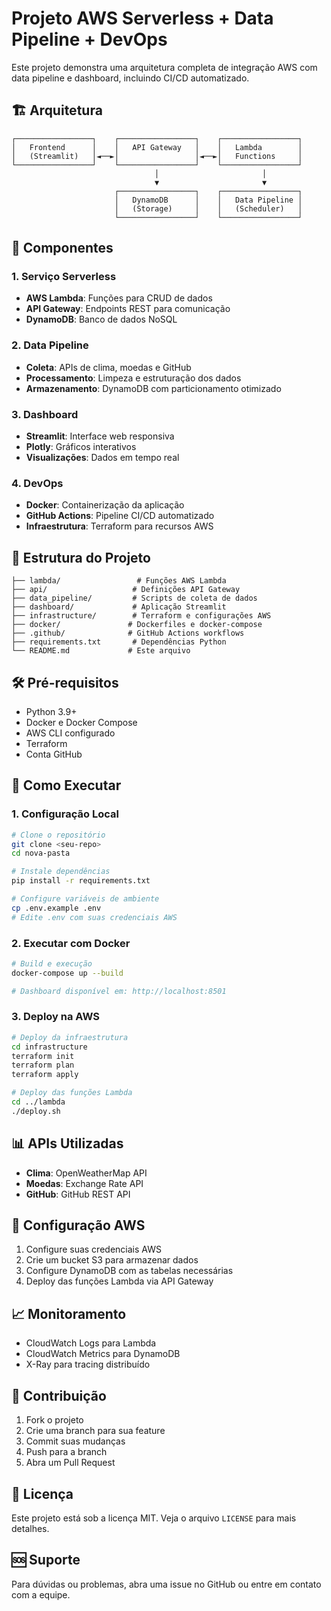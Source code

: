 # Projeto AWS Serverless + Data Pipeline + DevOps

Este projeto demonstra uma arquitetura completa de integração AWS com data pipeline e dashboard, incluindo CI/CD automatizado.

## 🏗️ Arquitetura

```
┌─────────────────┐    ┌─────────────────┐    ┌─────────────────┐
│   Frontend      │    │   API Gateway   │    │   Lambda        │
│   (Streamlit)   │◄──►│                 │◄──►│   Functions     │
└─────────────────┘    └─────────────────┘    └─────────────────┘
                                │                       │
                                ▼                       ▼
                       ┌─────────────────┐    ┌─────────────────┐
                       │   DynamoDB      │    │   Data Pipeline │
                       │   (Storage)     │    │   (Scheduler)   │
                       └─────────────────┘    └─────────────────┘
```

## 🚀 Componentes

### 1. Serviço Serverless
- **AWS Lambda**: Funções para CRUD de dados
- **API Gateway**: Endpoints REST para comunicação
- **DynamoDB**: Banco de dados NoSQL

### 2. Data Pipeline
- **Coleta**: APIs de clima, moedas e GitHub
- **Processamento**: Limpeza e estruturação dos dados
- **Armazenamento**: DynamoDB com particionamento otimizado

### 3. Dashboard
- **Streamlit**: Interface web responsiva
- **Plotly**: Gráficos interativos
- **Visualizações**: Dados em tempo real

### 4. DevOps
- **Docker**: Containerização da aplicação
- **GitHub Actions**: Pipeline CI/CD automatizado
- **Infraestrutura**: Terraform para recursos AWS

## 📁 Estrutura do Projeto

```
├── lambda/                 # Funções AWS Lambda
├── api/                   # Definições API Gateway
├── data_pipeline/         # Scripts de coleta de dados
├── dashboard/             # Aplicação Streamlit
├── infrastructure/        # Terraform e configurações AWS
├── docker/               # Dockerfiles e docker-compose
├── .github/              # GitHub Actions workflows
├── requirements.txt       # Dependências Python
└── README.md             # Este arquivo
```

## 🛠️ Pré-requisitos

- Python 3.9+
- Docker e Docker Compose
- AWS CLI configurado
- Terraform
- Conta GitHub

## 🚀 Como Executar

### 1. Configuração Local
```bash
# Clone o repositório
git clone <seu-repo>
cd nova-pasta

# Instale dependências
pip install -r requirements.txt

# Configure variáveis de ambiente
cp .env.example .env
# Edite .env com suas credenciais AWS
```

### 2. Executar com Docker
```bash
# Build e execução
docker-compose up --build

# Dashboard disponível em: http://localhost:8501
```

### 3. Deploy na AWS
```bash
# Deploy da infraestrutura
cd infrastructure
terraform init
terraform plan
terraform apply

# Deploy das funções Lambda
cd ../lambda
./deploy.sh
```

## 📊 APIs Utilizadas

- **Clima**: OpenWeatherMap API
- **Moedas**: Exchange Rate API
- **GitHub**: GitHub REST API

## 🔧 Configuração AWS

1. Configure suas credenciais AWS
2. Crie um bucket S3 para armazenar dados
3. Configure DynamoDB com as tabelas necessárias
4. Deploy das funções Lambda via API Gateway

## 📈 Monitoramento

- CloudWatch Logs para Lambda
- CloudWatch Metrics para DynamoDB
- X-Ray para tracing distribuído

## 🤝 Contribuição

1. Fork o projeto
2. Crie uma branch para sua feature
3. Commit suas mudanças
4. Push para a branch
5. Abra um Pull Request

## 📝 Licença

Este projeto está sob a licença MIT. Veja o arquivo `LICENSE` para mais detalhes.

## 🆘 Suporte

Para dúvidas ou problemas, abra uma issue no GitHub ou entre em contato com a equipe.
